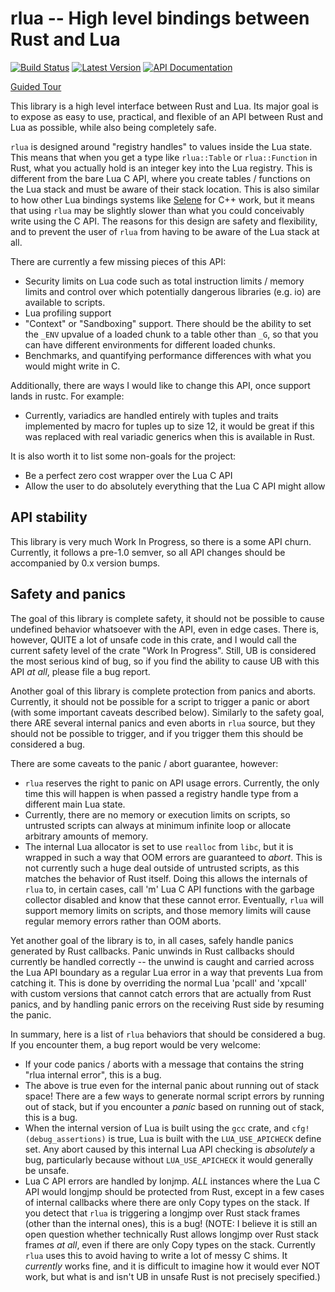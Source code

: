 # rlua -- High level bindings between Rust and Lua

[![Build Status](https://travis-ci.org/chucklefish/rlua.svg?branch=master)](https://travis-ci.org/chucklefish/rlua)
[![Latest Version](https://img.shields.io/crates/v/rlua.svg)](https://crates.io/crates/rlua)
[![API Documentation](https://docs.rs/rlua/badge.svg)](https://docs.rs/rlua)

[Guided Tour](examples/guided_tour.rs)

This library is a high level interface between Rust and Lua.  Its major goal is
to expose as easy to use, practical, and flexible of an API between Rust and Lua
as possible, while also being completely safe.

`rlua` is designed around "registry handles" to values inside the Lua state.
This means that when you get a type like `rlua::Table` or `rlua::Function` in
Rust, what you actually hold is an integer key into the Lua registry.  This is
different from the bare Lua C API, where you create tables / functions on the
Lua stack and must be aware of their stack location.  This is also similar to
how other Lua bindings systems like
[Selene](https://github.com/jeremyong/Selene) for C++ work, but it means that
using `rlua` may be slightly slower than what you could conceivably write using
the C API.  The reasons for this design are safety and flexibility, and to
prevent the user of `rlua` from having to be aware of the Lua stack at all.

There are currently a few missing pieces of this API:

  * Security limits on Lua code such as total instruction limits / memory limits
    and control over which potentially dangerous libraries (e.g. io) are
    available to scripts.
  * Lua profiling support
  * "Context" or "Sandboxing" support.  There should be the ability to set the
    `_ENV` upvalue of a loaded chunk to a table other than `_G`, so that you can
    have different environments for different loaded chunks.
  * Benchmarks, and quantifying performance differences with what you would
    might write in C.

Additionally, there are ways I would like to change this API, once support lands
in rustc.  For example:

  * Currently, variadics are handled entirely with tuples and traits implemented
    by macro for tuples up to size 12, it would be great if this was replaced
    with real variadic generics when this is available in Rust.

It is also worth it to list some non-goals for the project:

  * Be a perfect zero cost wrapper over the Lua C API
  * Allow the user to do absolutely everything that the Lua C API might allow

## API stability

This library is very much Work In Progress, so there is a some API churn.
Currently, it follows a pre-1.0 semver, so all API changes should be accompanied
by 0.x version bumps.

## Safety and panics

The goal of this library is complete safety, it should not be possible to cause
undefined behavior whatsoever with the API, even in edge cases.  There is,
however, QUITE a lot of unsafe code in this crate, and I would call the current
safety level of the crate "Work In Progress".  Still, UB is considered the most
serious kind of bug, so if you find the ability to cause UB with this API *at
all*, please file a bug report.

Another goal of this library is complete protection from panics and aborts.
Currently, it should not be possible for a script to trigger a panic or abort
(with some important caveats described below).  Similarly to the safety goal,
there ARE several internal panics and even aborts in `rlua` source, but they
should not be possible to trigger, and if you trigger them this should be
considered a bug.

There are some caveats to the panic / abort guarantee, however:

  * `rlua` reserves the right to panic on API usage errors.  Currently, the only
    time this will happen is when passed a registry handle type from a different
    main Lua state.
  * Currently, there are no memory or execution limits on scripts, so untrusted
    scripts can always at minimum infinite loop or allocate arbitrary amounts of
    memory.
  * The internal Lua allocator is set to use `realloc` from `libc`, but it is
    wrapped in such a way that OOM errors are guaranteed to *abort*.  This is
    not currently such a huge deal outside of untrusted scripts, as this matches
    the behavior of Rust itself.  Doing this allows the internals of `rlua` to,
    in certain cases, call 'm' Lua C API functions with the garbage collector
    disabled and know that these cannot error.  Eventually, `rlua` will support
    memory limits on scripts, and those memory limits will cause regular memory
    errors rather than OOM aborts.

Yet another goal of the library is to, in all cases, safely handle panics
generated by Rust callbacks.  Panic unwinds in Rust callbacks should currently
be handled correctly -- the unwind is caught and carried across the Lua API
boundary as a regular Lua error in a way that prevents Lua from catching it.
This is done by overriding the normal Lua 'pcall' and 'xpcall' with custom
versions that cannot catch errors that are actually from Rust panics, and by
handling panic errors on the receiving Rust side by resuming the panic.

In summary, here is a list of `rlua` behaviors that should be considered a bug.
If you encounter them, a bug report would be very welcome:

  * If your code panics / aborts with a message that contains the string "rlua
    internal error", this is a bug.
  * The above is true even for the internal panic about running out of stack
    space!  There are a few ways to generate normal script errors by running out
    of stack, but if you encounter a *panic* based on running out of stack, this
    is a bug.
  * When the internal version of Lua is built using the `gcc` crate, and
    `cfg!(debug_assertions)` is true, Lua is built with the `LUA_USE_APICHECK`
    define set.  Any abort caused by this internal Lua API checking is
    *absolutely* a bug, particularly because without `LUA_USE_APICHECK` it would
    generally be unsafe.
  * Lua C API errors are handled by lonjmp.  *ALL* instances where the Lua C API
    would longjmp should be protected from Rust, except in a few cases of
    internal callbacks where there are only Copy types on the stack.  If you
    detect that `rlua` is triggering a longjmp over Rust stack frames (other
    than the internal ones), this is a bug!  (NOTE: I believe it is still an
    open question whether technically Rust allows longjmp over Rust stack frames
    *at all*, even if there are only Copy types on the stack.  Currently `rlua`
    uses this to avoid having to write a lot of messy C shims.  It *currently*
    works fine, and it is difficult to imagine how it would ever NOT work, but
    what is and isn't UB in unsafe Rust is not precisely specified.)
